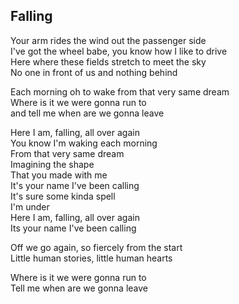 ## Falling

Your arm rides the wind out the passenger side  
I've got the wheel babe, you know how I like to drive  
Here where these fields stretch to meet the sky  
No one in front of us and nothing behind  

Each morning oh to wake from that very same dream  
Where is it we were gonna run to  
and tell me when are we gonna leave  

Here I am, falling, all over again  
You know I'm waking each morning  
From that very same dream  
Imagining the shape  
That you made with me  
It's your name I've been calling  
It's sure some kinda spell  
I'm under  
Here I am, falling, all over again  
Its your name I've been calling  

Off we go again, so fiercely from the start  
Little human stories, little human hearts  

Where is it we were gonna run to  
Tell me when are we gonna leave  

